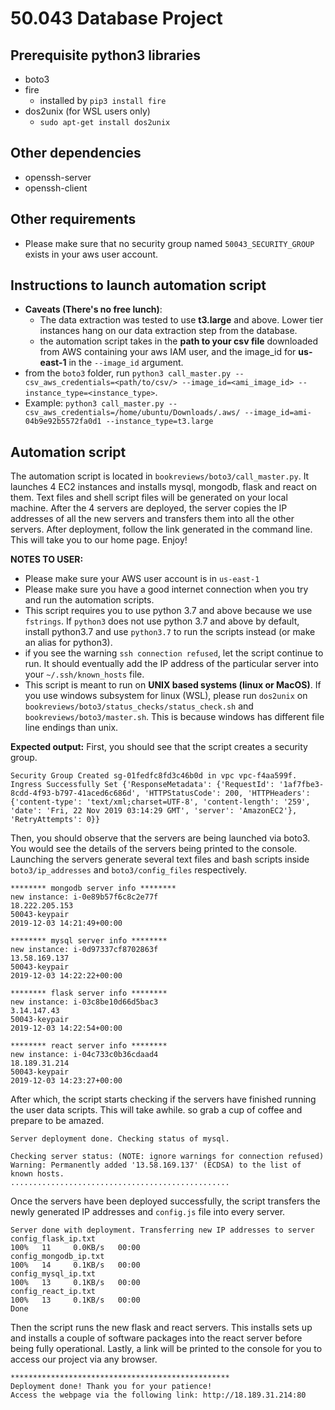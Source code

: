 # 50.043 Database Project

## Prerequisite python3 libraries
* boto3
* fire
    * installed by `pip3 install fire`
* dos2unix (for WSL users only)
    * `sudo apt-get install dos2unix`

## Other dependencies
* openssh-server
* openssh-client

## Other requirements
* Please make sure that no security group named `50043_SECURITY_GROUP` exists in your aws user account.

## Instructions to launch automation script
* **Caveats (There's no free lunch)**: 
    * The data extraction was tested to use **t3.large** and above. Lower tier instances hang on our data extraction step from the database.
    * the automation script takes in the **path to your csv file** downloaded from AWS containing your aws IAM user, and the image_id for **us-east-1** in the `--image_id` argument.
* from the `boto3` folder, run `python3 call_master.py --csv_aws_credentials=<path/to/csv/> --image_id=<ami_image_id> --instance_type=<instance_type>`.
* Example: `python3 call_master.py --csv_aws_credentials=/home/ubuntu/Downloads/.aws/ --image_id=ami-04b9e92b5572fa0d1 --instance_type=t3.large`

## Automation script
The automation script is located in `bookreviews/boto3/call_master.py`. It launches 4 EC2 instances and installs mysql, mongodb, flask and react on them. Text files and shell script files will be generated on your local machine. After the 4 servers are deployed, the server copies the IP addresses of all the new servers and transfers them into all the other servers. After deployment, follow the link generated in the command line. This will take you to our home page. Enjoy!

**NOTES TO USER:**
* Please make sure your AWS user account is in `us-east-1`
* Please make sure you have a good internet connection when you try and run the automation scripts.
* This script requires you to use python 3.7 and above because we use `fstrings`. If `python3` does not use python 3.7 and above by default, install python3.7 and use `python3.7` to run the scripts instead (or make an alias for python3).
* if you see the warning `ssh connection refused`, let the script continue to run. It should eventually add the IP address of the particular server into your `~/.ssh/known_hosts` file.
* This script is meant to run on **UNIX based systems (linux or MacOS)**. If you use windows subsystem for linux (WSL), please run `dos2unix` on `bookreviews/boto3/status_checks/status_check.sh` and `bookreviews/boto3/master.sh`. This is because windows has different file line endings than unix.

**Expected output:**
First, you should see that the script creates a security group.

```
Security Group Created sg-01fedfc8fd3c46b0d in vpc vpc-f4aa599f.
Ingress Successfully Set {'ResponseMetadata': {'RequestId': '1af7fbe3-8cdd-4f93-b797-41aced6c686d', 'HTTPStatusCode': 200, 'HTTPHeaders': {'content-type': 'text/xml;charset=UTF-8', 'content-length': '259', 'date': 'Fri, 22 Nov 2019 03:14:29 GMT', 'server': 'AmazonEC2'}, 'RetryAttempts': 0}}
```
Then, you should observe that the servers are being launched via boto3. You would see the details of the servers being printed to the console. Launching the servers generate several text files and bash scripts inside `boto3/ip_addresses` and `boto3/config_files` respectively.
```
******** mongodb server info ********
new instance: i-0e89b57f6c8c2e77f
18.222.205.153
50043-keypair
2019-12-03 14:21:49+00:00

******** mysql server info ********
new instance: i-0d97337cf8702863f
13.58.169.137
50043-keypair
2019-12-03 14:22:22+00:00

******** flask server info ********
new instance: i-03c8be10d66d5bac3
3.14.147.43
50043-keypair
2019-12-03 14:22:54+00:00

******** react server info ********
new instance: i-04c733c0b36cdaad4
18.189.31.214
50043-keypair
2019-12-03 14:23:27+00:00
```
After which, the script starts checking if the servers have finished running the user data scripts. This will take awhile. so grab a cup of coffee and prepare to be amazed.
```
Server deployment done. Checking status of mysql.

Checking server status: (NOTE: ignore warnings for connection refused)
Warning: Permanently added '13.58.169.137' (ECDSA) to the list of known hosts.
.................................................
```
Once the servers have been deployed successfully, the script transfers the newly generated IP addresses and `config.js` file into every server.
```
Server done with deployment. Transferring new IP addresses to server
config_flask_ip.txt                                                                                                                                                                              100%   11     0.0KB/s   00:00    
config_mongodb_ip.txt                                                                                                                                                                            100%   14     0.1KB/s   00:00    
config_mysql_ip.txt                                                                                                                                                                              100%   13     0.1KB/s   00:00    
config_react_ip.txt                                                                                                                                                                              100%   13     0.1KB/s   00:00    
Done
```
Then the script runs the new flask and react servers. This installs sets up and installs a couple of software packages into the react server before being fully operational. Lastly, a link will be printed to the console for you to access our project via any browser.
```
*************************************************
Deployment done! Thank you for your patience! 
Access the webpage via the following link: http://18.189.31.214:80
```
